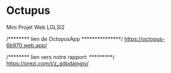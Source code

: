 # Octupus
Mini Projet Web LGLSI2


/******** lien de OctopusApp ***************/
    https://octopus-6b970.web.app/

/******** lien vers notre rapport: *********/
    https://prezi.com/i/z_gdpdaingiv/
    
    
